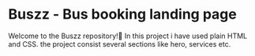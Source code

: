 # Buszz - Bus booking landing page

Welcome to the Buszz repository!👋 In this project i have used plain HTML and CSS. the project consist several sections like hero, services etc.


 
 
